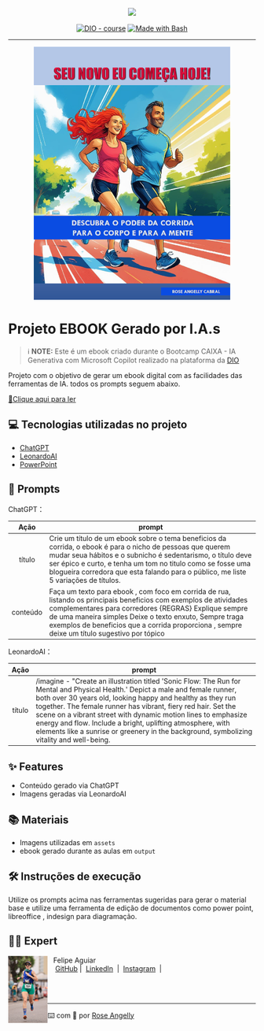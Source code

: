 <p align="center">
    <img width="100" src=".github/assets/banner.png">
</p>


<p align="center">
<a href="https://dio.me/"><img src="https://img.shields.io/badge/DIO-Course-28DA77?logo=youtube" alt="DIO - course"></a>
<a href="https://www.gnu.org/software/bash/" title="Go to Bash homepage"><img src="https://img.shields.io/badge/Prompt-Project-blue?logo=gnu-bash&amp;logoColor=white" alt="Made with Bash"></a></p>

-------


<p align="center">
<img 
    src="./assets/Capa.png"
    width="400"  
/>
</p>

# Projeto EBOOK Gerado por I.A.s


 > ℹ️ **NOTE:** Este é um ebook criado durante o Bootcamp CAIXA - IA Generativa com Microsoft Copilot realizado na plataforma da [DIO](https://dio.me)

Projeto com o objetivo de gerar um ebook digital com as facilidades das ferramentas de IA. todos os prompts
seguem abaixo.

<a href="https://github.com/roseangelly/Ebook_criado_com_auxilio_de_IA/blob/main/assets/Ebook_Seu%20novo%20eu%20come%C3%A7a%20hoje_DESCUBRA%20O%20PODER%20DA%20CORRIDA.pdf" title="View PDF now"> 📕Clique aqui para ler</a>

## 💻 Tecnologias utilizadas no projeto

- [ChatGPT](https://chat.openai.com/) 
- [LeonardoAI](https://leonardo.ai/)
- [PowerPoint](https://www.microsoft.com/en/microsoft-365/powerpoint)

## 🧠 Prompts


ChatGPT：

|   Ação   | prompt                                                                                                                                                                                                                                                                         |
| :------: | ------------------------------------------------------------------------------------------------------------------------------------------------------------------------------------------------------------------------------------------------------------------------------ |
|  título  | Crie um título de um ebook sobre o tema beneficios da corrida, o ebook é para o nicho de pessoas que querem mudar seua hábitos e o subnicho é sedentarismo, o título deve ser épico e curto, e tenha um tom no titulo como se fosse uma blogueira corredora que esta falando para o público, me liste 5 variações de títulos.                                                        |
| conteúdo | Faça um texto para ebook , com foco em corrida de rua, listando os principais beneficios com exemplos de atividades complementares para corredores {REGRAS} Explique sempre de uma maneira simples Deixe o texto enxuto, Sempre traga exemplos de beneficios que a corrida proporciona , sempre deixe um título sugestivo por tópico |


LeonardoAI：

|  Ação  | prompt                                                                                 |
| :----: | -------------------------------------------------------------------------------------- |
| título | /imagine - "Create an illustration titled 'Sonic Flow: The Run for Mental and Physical Health.' Depict a male and female runner, both over 30 years old, looking happy and healthy as they run together. The female runner has vibrant, fiery red hair. Set the scene on a vibrant street with dynamic motion lines to emphasize energy and flow. Include a bright, uplifting atmosphere, with elements like a sunrise or greenery in the background, symbolizing vitality and well-being. |

## ✨ Features

- Conteúdo gerado via ChatGPT
- Imagens geradas via LeonardoAI

## 📚 Materiais

- Imagens utilizadas em `assets`
- ebook gerado durante as aulas em `output`

## 🛠️ Instruções de execução

Utilize os prompts acima nas ferramentas sugeridas para gerar o material base e utilize uma ferramenta de edição de documentos como power point, libreoffice , indesign para diagramação.

## 👨‍💻 Expert

<p>
    <img 
      align=left 
      margin=10 
      width=80 
      src="./assets/Foto.png"
    />
    <p>&nbsp&nbsp&nbspFelipe Aguiar<br>
    &nbsp&nbsp&nbsp
    <a href="https://github.com/roseangelly">
    GitHub</a>&nbsp;|&nbsp;
    <a href="https://www.linkedin.com/in/
rose-angelly-cabral-022059225">LinkedIn</a>
&nbsp;|&nbsp;
    <a href="https://www.instagram.com/rose.angelly/profilecard/?igsh=MXZ5bxOTIxeGIndw==/">
    Instagram</a>
&nbsp;|&nbsp;</p>
</p>
<br/><br/>
<p>

---

⌨️ com 💜 por [Rose Angelly](https://github.com/roseangelly)
